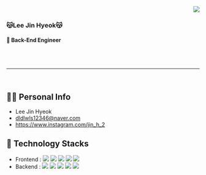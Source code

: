 
  
  <img align="right" src="https://github-readme-stats.vercel.app/api?username=ljh042800&show_icons=true&theme=buefy"/><br>
  ### 😽Lee Jin Hyeok😽
  #### __🌱 Back-End Engineer__
  <br>
  <br>
  
  ---
 <br>
   
## 🙋‍♂️ Personal Info
- Lee Jin Hyeok
- dldlwls12346@naver.com
- https://www.instagram.com/jin_h_2
  
## 🔨 Technology Stacks
- Frontend : <span><img src="https://img.shields.io/badge/HTML-e34f26?style=flat&logo=html5&logoColor=white"/></span>
<span><img src="https://img.shields.io/badge/CSS-1572b6?style=flat&logo=css3&logoColor=white"/></span>
<span><img src="https://img.shields.io/badge/JavaScript-dbab09?style=flat&logo=javascript&logoColor=white"/></span>
<span><img src="https://img.shields.io/badge/jQuery-0769ad?style=flat&logo=jquery&logoColor=white"/></span>
<span><img src="https://img.shields.io/badge/Bootstrap-7952B3?style=flat&logo=next-dot-js&logoColor=white"/></span>
- Backend : <span><img src="https://img.shields.io/badge/Java-6DB33F?style=flat-square&logo=Java&logoColor=white"/></span>
<span><img src="https://img.shields.io/badge/spring-6DB33F?style=flat-square&logo=spring&logoColor=white"></span> 
<span><img src="https://img.shields.io/badge/Spring Boot-6DB33F?style=flat-square&logo=SpringBoot&logoColor=white"/></span>
<span><img src="https://img.shields.io/badge/oracle-F80000?style=flat-square&logo=oracle&logoColor=white"></span>
<span><img src="https://img.shields.io/badge/Figma-F24E1E?style=flat-square&logo=Figma&logoColor=white"/></span>










